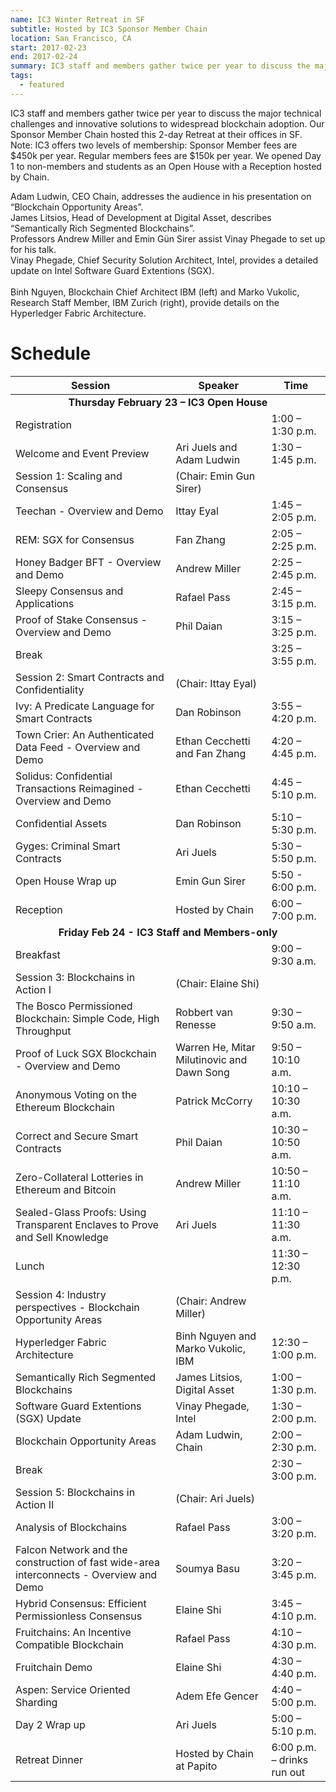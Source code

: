 ```yaml
---
name: IC3 Winter Retreat in SF
subtitle: Hosted by IC3 Sponsor Member Chain
location: San Francisco, CA
start: 2017-02-23
end: 2017-02-24
summary: IC3 staff and members gather twice per year to discuss the major technical challenges and innovative solutions to widespread blockchain adoption. Our Sponsor Member Chain is hosting this 2-day Retreat at their offices in SF.
tags:
  - featured
---
```


IC3 staff and members gather twice per year to discuss the major technical challenges and innovative solutions to widespread blockchain adoption.
Our Sponsor Member Chain hosted this 2-day Retreat at their offices in SF.
Note: IC3 offers two levels of membership: Sponsor Member fees are $450k per year. Regular members fees are $150k per year.
We opened Day 1 to non-members and students as an Open House with a Reception hosted by Chain.

<div class="ui press-picture basic left floated segment">
    <img src="../images/events/retreat-SF-2017/image001.jpg" alt="" class="ui image"/>
    <div class="ui bottom attached message">
      Adam Ludwin, CEO Chain, addresses the audience in his presentation on “Blockchain Opportunity Areas”.
    </div>
</div>

<div class="ui press-picture basic left floated segment">
    <img src="../images/events/retreat-SF-2017/image002.jpg" alt="" class="ui image"/>
    <div class="ui bottom attached message">
      James Litsios, Head of Development at Digital Asset, describes “Semantically Rich Segmented Blockchains”.
    </div>
</div>

<div class="ui press-picture basic left floated segment">
    <img src="../images/events/retreat-SF-2017/image005.jpg" alt="" class="ui image"/>
    <div class="ui bottom attached message">
      Professors Andrew Miller and Emin Gün Sirer assist Vinay Phegade to set up for his talk.
    </div>
</div>

<div class="ui press-picture basic left floated segment">
    <img src="../images/events/retreat-SF-2017/image006.jpg" alt="" class="ui image"/>
    <div class="ui bottom attached message">
      Vinay Phegade, Chief Security Solution Architect, Intel, provides a detailed update on Intel Software Guard Extentions (SGX).
    </div>
</div>

<div class="ui press-picture-2 compact basic left floated segment">
  <div class="ui medium images">
    <img src="../images/events/retreat-SF-2017/image003.jpg" alt=""/>
    <img src="../images/events/retreat-SF-2017/image004.jpg" alt=""/>
  </div>
  <div class="ui bottom attached message">
    Binh Nguyen, Blockchain Chief Architect IBM (left) and Marko Vukolic, Research Staff Member, IBM Zurich (right), provide details on the Hyperledger Fabric Architecture.
  </div>
</div>

<div class="ui clearing horizontal divider">
  <i class="certificate icon"></i>
</div>

# Schedule

<table class="ui striped table">
<thead>
<tr>
<th>Session</th>
<th>Speaker</th>
<th>Time</th>
</tr>
</thead>
<tbody>
<tr>
<td colspan="3" style="text-align:center"><strong>Thursday February 23 – IC3 Open House</strong></td>
</tr>
<tr>
<td>Registration</td>
<td> </td>
<td>1:00 – 1:30 p.m.</td>
</tr>
<tr>
<td>Welcome and Event Preview</td>
<td>Ari Juels and Adam Ludwin</td>
<td>1:30 – 1:45 p.m.</td>
</tr>
<tr>
<td>Session 1: Scaling and Consensus  </td>
<td>(Chair: Emin Gun Sirer)</td>
<td> </td>
</tr>
<tr>
<td>Teechan - Overview and Demo</td>
<td>Ittay Eyal</td>
<td>1:45 – 2:05 p.m.</td>
</tr>
<tr>
<td>REM: SGX for Consensus</td>
<td>Fan Zhang</td>
<td>2:05 – 2:25 p.m.</td>
</tr>
<tr>
<td>Honey Badger BFT - Overview and Demo</td>
<td>Andrew Miller</td>
<td>2:25 – 2:45 p.m.</td>
</tr>
<tr>
<td>Sleepy Consensus and Applications</td>
<td>Rafael Pass</td>
<td>2:45 – 3:15 p.m.</td>
</tr>
<tr>
<td>Proof of Stake Consensus - Overview and Demo</td>
<td>Phil Daian</td>
<td>3:15 – 3:25 p.m.</td>
</tr>
<tr>
<td>Break</td>
<td> </td>
<td>3:25 – 3:55 p.m.</td>
</tr>
<tr>
<td>Session 2: Smart Contracts and Confidentiality</td>
<td>(Chair: Ittay Eyal)</td>
<td> </td>
</tr>
<tr>
<td>Ivy: A Predicate Language for Smart Contracts</td>
<td>Dan Robinson</td>
<td>3:55 – 4:20 p.m.</td>
</tr>
<tr>
<td>Town Crier: An Authenticated Data Feed - Overview and Demo</td>
<td>Ethan Cecchetti and Fan Zhang</td>
<td>4:20 – 4:45 p.m.</td>
</tr>
<tr>
<td>Solidus: Confidential Transactions Reimagined - Overview and Demo</td>
<td>Ethan Cecchetti</td>
<td>4:45 – 5:10 p.m.</td>
</tr>
<tr>
<td>Confidential Assets</td>
<td>Dan Robinson</td>
<td>5:10 – 5:30 p.m.</td>
</tr>
<tr>
<td>Gyges: Criminal Smart Contracts</td>
<td>Ari Juels</td>
<td>5:30 – 5:50 p.m.</td>
</tr>
<tr>
<td>Open House Wrap up</td>
<td>Emin Gun Sirer</td>
<td>5:50 - 6:00 p.m.</td>
</tr>
<tr>
<td>Reception</td>
<td>Hosted by Chain</td>
<td>6:00 – 7:00 p.m.</td>
</tr>
<tr>
<td colspan="3" style="text-align:center"><strong>Friday Feb 24 - IC3 Staff and Members-only</strong></td>
</tr>
<tr>
<td>Breakfast</td>
<td> </td>
<td>9:00 – 9:30 a.m.</td>
</tr>
<tr>
<td>Session 3: Blockchains in Action I</td>
<td>(Chair: Elaine Shi)</td>
<td> </td>
</tr>
<tr>
<td>The Bosco Permissioned Blockchain: Simple Code, High Throughput</td>
<td>Robbert van Renesse</td>
<td>9:30 – 9:50 a.m.</td>
</tr>
<tr>
<td>Proof of Luck SGX Blockchain - Overview and Demo</td>
<td>Warren He, Mitar Milutinovic and Dawn Song</td>
<td>9:50 – 10:10 a.m.</td>
</tr>
<tr>
<td>Anonymous Voting on the Ethereum Blockchain</td>
<td>Patrick McCorry</td>
<td>10:10 – 10:30 a.m.</td>
</tr>
<tr>
<td>Correct and Secure Smart Contracts</td>
<td>Phil Daian</td>
<td>10:30 – 10:50 a.m.</td>
</tr>
<tr>
<td>Zero-Collateral Lotteries in Ethereum and Bitcoin</td>
<td>Andrew Miller</td>
<td>10:50 – 11:10 a.m.</td>
</tr>
<tr>
<td>Sealed-Glass Proofs: Using Transparent Enclaves to Prove and Sell Knowledge</td>
<td>Ari Juels</td>
<td>11:10 – 11:30 a.m.</td>
</tr>
<tr>
<td>Lunch</td>
<td> </td>
<td>11:30 – 12:30 p.m.</td>
</tr>
<tr>
<td>Session 4: Industry perspectives - Blockchain Opportunity Areas</td>
<td>(Chair: Andrew Miller)</td>
<td> </td>
</tr>
<tr>
<td>Hyperledger Fabric Architecture</td>
<td>Binh Nguyen and Marko Vukolic, IBM</td>
<td>12:30 – 1:00 p.m.</td>
</tr>
<tr>
<td>Semantically Rich Segmented Blockchains</td>
<td>James Litsios, Digital Asset</td>
<td>1:00 – 1:30 p.m.</td>
</tr>
<tr>
<td>Software Guard Extentions (SGX) Update</td>
<td>Vinay Phegade, Intel</td>
<td>1:30 – 2:00 p.m.</td>
</tr>
<tr>
<td>Blockchain Opportunity Areas</td>
<td>Adam Ludwin, Chain</td>
<td>2:00 – 2:30 p.m.</td>
</tr>
<tr>
<td>Break </td>
<td> </td>
<td>2:30 – 3:00 p.m.</td>
</tr>
<tr>
<td>Session 5: Blockchains in Action II</td>
<td>(Chair: Ari Juels)</td>
<td> </td>
</tr>
<tr>
<td>Analysis of Blockchains</td>
<td>Rafael Pass</td>
<td>3:00 – 3:20 p.m.</td>
</tr>
<tr>
<td>Falcon Network and the construction of fast wide-area interconnects - Overview and Demo</td>
<td>Soumya Basu</td>
<td>3:20 – 3:45 p.m.</td>
</tr>
<tr>
<td>Hybrid Consensus: Efficient Permissionless Consensus</td>
<td>Elaine Shi</td>
<td>3:45 – 4:10 p.m.</td>
</tr>
<tr>
<td>Fruitchains: An Incentive Compatible Blockchain</td>
<td>Rafael Pass</td>
<td>4:10 – 4:30 p.m.</td>
</tr>
<tr>
<td>Fruitchain Demo</td>
<td>Elaine Shi</td>
<td>4:30 – 4:40 p.m.</td>
</tr>
<tr>
<td>Aspen: Service Oriented Sharding</td>
<td>Adem Efe Gencer</td>
<td>4:40 – 5:00 p.m.</td>
</tr>
<tr>
<td>Day 2 Wrap up</td>
<td>Ari Juels</td>
<td>5:00 – 5:10 p.m.</td>
</tr>
<tr>
<td>Retreat Dinner</td>
<td>Hosted by Chain at Papito</td>
<td>6:00 p.m. – drinks run out</td>
</tr>
</tbody>
</table>
